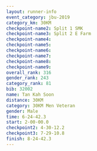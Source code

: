 ```yaml
---
layout: runner-info 
event_category: jbu-2019 
category_km: 30KM 
checkpoint-name2: Split 1 SMK 
checkpoint-name3: Split 2 E Farm 
checkpoint-name4: 
checkpoint-name5: 
checkpoint-name6: 
checkpoint-name7: 
checkpoint-name8: 
checkpoint-name9: 
overall_rank: 316
gender_rank: 243
category_rank: 81
bib: 32002
name: Tan Kah Soon
distance: 30KM
category: 30KM Men Veteran
gender: Male
time: 6-24-42.3
start: 2-00-00.0
checkpoint2: 4-30-12.2
checkpoint3: 7-29-10.8
finish: 8-24-42.3
---
```

